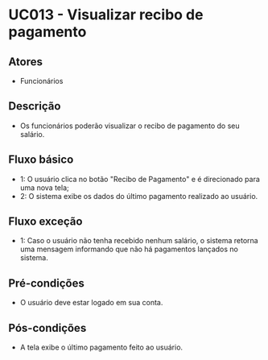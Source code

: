 # UC013 - Visualizar recibo de pagamento
## Atores
- Funcionários
## Descrição
- Os funcionários poderão visualizar o recibo de pagamento do seu salário.
## Fluxo básico   
- 1: O usuário clica no botão "Recibo de Pagamento" e é direcionado para uma nova tela;
- 2: O sistema exibe os dados do último pagamento realizado ao usuário.
## Fluxo exceção
- 1: Caso o usuário não tenha recebido nenhum salário, o sistema retorna uma mensagem informando que não há pagamentos lançados no sistema.
## Pré-condições
- O usuário deve estar logado em sua conta.
## Pós-condições
- A tela exibe o último pagamento feito ao usuário.
